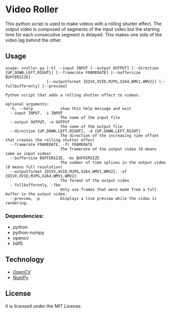 # Video Roller

This python script is used to make videos with a rolling shutter effect. The output video is composed of segments of the input video but the starting time for each consecutive segment is delayed. This makes one side of the video lag behind the other.

## Usage

```
usage: vroller.py [-h] --input INPUT [--output OUTPUT] [--direction {UP,DOWN,LEFT,RIGHT}] [--framerate FRAMERATE] [--buffersize BUFFERSIZE]
                  [--outputformat {DIVX,XVID,MJPG,X264,WMV1,WMV2}] [--fullbufferonly] [--preview]

Python script that adds a rolling shutter effect to videos.

optional arguments:
  -h, --help            show this help message and exit
  --input INPUT, -i INPUT
                        The name of the input file
  --output OUTPUT, -o OUTPUT
                        The name of the output file
  --direction {UP,DOWN,LEFT,RIGHT}, -d {UP,DOWN,LEFT,RIGHT}
                        The direction of the increasing time offset that creates the rolling shutter effect
  --framerate FRAMERATE, -fr FRAMERATE
                        The framerate of the output video (0 means same as input video)
  --buffersize BUFFERSIZE, -bs BUFFERSIZE
                        The number of time splices in the output video (0 means full resolution)
  --outputformat {DIVX,XVID,MJPG,X264,WMV1,WMV2}, -of {DIVX,XVID,MJPG,X264,WMV1,WMV2}
                        The format of the output video
  --fullbufferonly, -fbo
                        Only use frames that were made from a full buffer in the output video.
  --preview, -p         Displays a live preview while the video is rendering.
```

### Dependencies:
- python
- python-numpy
- opencv
- hdf5

## Technology

- [OpenCV](https://github.com/opencv/opencv)
- [NumPy](https://github.com/numpy/numpy)

## License

It is licensed under the MIT License.